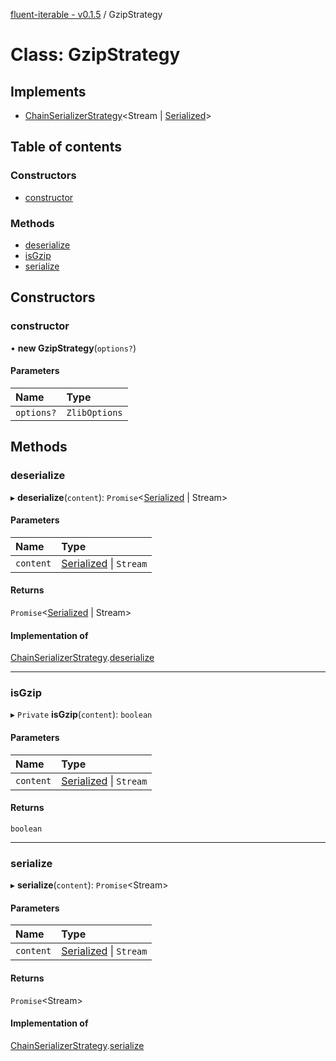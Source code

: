 [fluent-iterable - v0.1.5](../README.md) / GzipStrategy

# Class: GzipStrategy

## Implements

- [ChainSerializerStrategy](../interfaces/chainserializerstrategy.md)<Stream \| [Serialized](../README.md#serialized)\>

## Table of contents

### Constructors

- [constructor](gzipstrategy.md#constructor)

### Methods

- [deserialize](gzipstrategy.md#deserialize)
- [isGzip](gzipstrategy.md#isgzip)
- [serialize](gzipstrategy.md#serialize)

## Constructors

### constructor

• **new GzipStrategy**(`options?`)

#### Parameters

| Name | Type |
| :------ | :------ |
| `options?` | `ZlibOptions` |

## Methods

### deserialize

▸ **deserialize**(`content`): `Promise`<[Serialized](../README.md#serialized) \| Stream\>

#### Parameters

| Name | Type |
| :------ | :------ |
| `content` | [Serialized](../README.md#serialized) \| `Stream` |

#### Returns

`Promise`<[Serialized](../README.md#serialized) \| Stream\>

#### Implementation of

[ChainSerializerStrategy](../interfaces/chainserializerstrategy.md).[deserialize](../interfaces/chainserializerstrategy.md#deserialize)

___

### isGzip

▸ `Private` **isGzip**(`content`): `boolean`

#### Parameters

| Name | Type |
| :------ | :------ |
| `content` | [Serialized](../README.md#serialized) \| `Stream` |

#### Returns

`boolean`

___

### serialize

▸ **serialize**(`content`): `Promise`<Stream\>

#### Parameters

| Name | Type |
| :------ | :------ |
| `content` | [Serialized](../README.md#serialized) \| `Stream` |

#### Returns

`Promise`<Stream\>

#### Implementation of

[ChainSerializerStrategy](../interfaces/chainserializerstrategy.md).[serialize](../interfaces/chainserializerstrategy.md#serialize)
